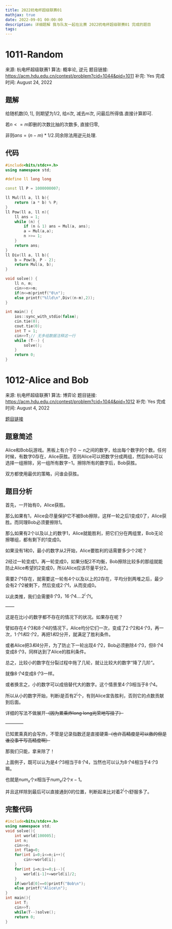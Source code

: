 ```yaml
---
title: 2022杭电杯超级联赛01
mathjax: true
date: 2022-09-01 00:00:00
description: 详细题解 我与队友一起在比赛 2022杭电杯超级联赛01 完成的题目
tags:
---
```

# 1011-Random

来源: 杭电杯超级联赛1
算法: 概率论, 逆元
题目链接: https://acm.hdu.edu.cn/contest/problem?cid=1044&pid=1011
补完: Yes
完成时间: August 24, 2022

## 题解

给随机数$[0,1]$, 则期望为$1/2$, 给$n$次, 减去$m$次, 问最后所得值.直接计算即可. 

若$n<=m$即删的次数比抽的次数多, 直接归零, 

非则$ans= (n-m)*1/2$.同余除法用逆元处理. 

## 代码

```cpp
#include<bits/stdc++.h>
using namespace std;

#define ll long long

const ll P = 1000000007;

ll Mul(ll a, ll b){
    return (a * b) % P;
}
ll Pow(ll a, ll n){
    ll ans = 1;
    while (n) {
        if (n & 1) ans = Mul(a, ans);
        a = Mul(a,a);
        n >>= 1;
    }
    return ans;
}
ll Div(ll a, ll b){
    b = Pow(b, P - 2);
    return Mul(a, b);
}

void solve() {
    ll n, m;
    cin>>n>>m;
    if(n<=m)printf("0\n");
    else printf("%lld\n",Div((n-m),2));
}

int main() {
    ios::sync_with_stdio(false);
    cin.tie(0);
    cout.tie(0);
    int T = 1;
    cin>>T;// 无多组数据注释这一行
    while (T--) {
        solve();
    }
    return 0;
}
```
# 1012-Alice and Bob

来源: 杭电杯超级联赛1
算法: 博弈论
题目链接: https://acm.hdu.edu.cn/contest/problem?cid=1044&pid=1012
补完: Yes
完成时间: August 4, 2022

[题目链接](https://acm.hdu.edu.cn/contest/problem?cid=1044&pid=1012)

## 题意简述

Alice和Bob玩游戏。黑板上有介于$0\sim n$之间的数字，给出每个数字的个数。任何时候，有数字$0$存在，Alice获胜。否则Alice可以把数字分成两组，然后Bob可以选择一组擦除，另一组所有数字$-1$。擦除所有的数字后，Bob获胜。

双方都使用最优的策略，问谁会获胜。

## 题目分析

首先，一开始有$0$，Alice获胜。

那么如果有$1$，Alice会尽量保护它不被Bob擦除，这样一轮之后$1$变成$0$了，Alice获胜。而同理Bob必须要擦除$1$。

那么如果有$2$个以及以上的数字$1$，Alice就能胜利，把它们分在两组里，Bob无论擦哪组，都有剩下的$1$变成$0$。

如果没有$1$和$0$，最小的数字从$2$开始，Alice要胜利的话需要多少个$2$呢？

$2$经过一轮变成$1$，再一轮变成$0$，如果分配$2$不均衡，Bob擦除比较多的那组就能防止Alice希望的$2$变成$0$，所以Alice应该尽量平分$2$。

需要$2个1$存在，就需要这一轮有$4$个以及以上的$2$存在，平均分到两堆之后，最少会有$2个2$被剩下，然后变成$2个1$，从而变成$0$。

以此类推，我们会需要$8个3，16个4….2^i个i$。

——

这是在比i小的数字都不存在的情况下的状况。如果存在呢？

譬如存在$4个3$和$8个4$的情况下，Alice均分它们一次，变成了$2个2$和$4个3$，再一次，$1个1和2个2$，再把$1和2$分开，就满足了胜利条件。

或者Alice把$3和4$分开，为了防止下一轮出现$4个2$，Bob必须删除$4个3$，但$8个4$变成$8个3$，同样达到了Alice的胜利条件。

总之，比较小的数字在分裂过程中拖了几轮，就让比较大的数字“降了几阶”。

就像$8个4$变成$8个3$一样。

或者换言之，小的数字可以成倍替代大的数字。这个情景里$4个3$相当于$8个4$。

所以从小的数字开始，判断i是否有$2^i$个，有则Alice宣告胜利，否则它的点数贡献到后面。

详细的写法不做展开~~（因为累乘炸long long光荣地写挂了）~~

————

已知累乘真的会写炸，不管是记录指数还是直接硬乘~~（也许高精度是可以救的但是谁没事干写高精度啊）~~

那我们只能，拿来除了！

上面例子，既可以认为是$4个3$相当于$8个4$，当然也可以认为$8个4$相当于$4个3$嘛。

也就是$num_x$个$x$相当于$num_x/2$个$x-1$。

并且这样除到最后可以直接通到$0$的位置，判断起来比对着$2^i$个$i$舒服多了。

## 完整代码

```cpp
#include<bits/stdc++.h>
using namespace std;
void solve(){
    int world[100005];
    int n;
    cin>>n;
    int flag=0;
    for(int i=0;i<=n;i++){
        cin>>world[i];
    }
    for(int i=n;i>=0;i--){
        world[i-1]+=world[i]/2;
    }
    if(world[0]==0)printf("Bob\n");
    else printf("Alice\n");
}
int main(){
    int T;
    cin>>T;
    while(T--)solve();
    return 0;
}
```
